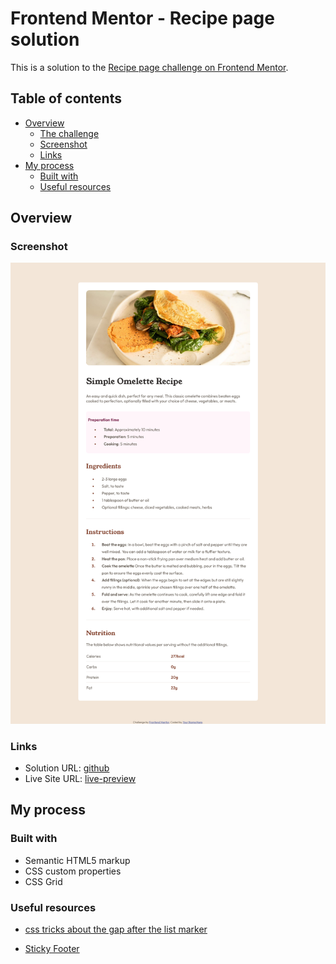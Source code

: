 # Frontend Mentor - Recipe page solution

This is a solution to the [Recipe page challenge on Frontend Mentor](https://www.frontendmentor.io/challenges/recipe-page-KiTsR8QQKm).

## Table of contents

- [Overview](#overview)
  - [The challenge](#the-challenge)
  - [Screenshot](#screenshot)
  - [Links](#links)
- [My process](#my-process)
  - [Built with](#built-with)
  - [Useful resources](#useful-resources)

## Overview

### Screenshot

![](./documentation/preview.png)


### Links

- Solution URL: [github](https://github.com/darkquail/recipe-page)
- Live Site URL: [live-preview](https://darkquail.github.io/recipe-page/index.html)

## My process

### Built with

- Semantic HTML5 markup
- CSS custom properties
- CSS Grid

### Useful resources

- [css tricks about the gap after the list marker](hhttps://css-tricks.com/everything-you-need-to-know-about-the-gap-after-the-list-marker/) 

- [Sticky Footer](https://css-tricks.com/couple-takes-sticky-footer/)